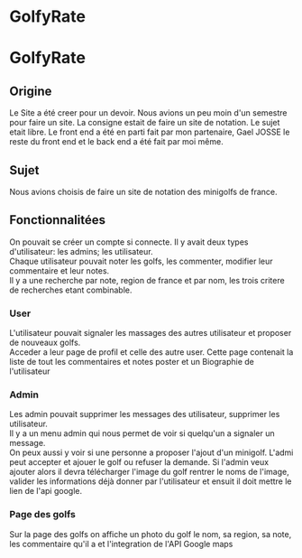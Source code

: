 # GolfyRate

GolfyRate
=========

Origine
-------

Le Site a été creer pour un devoir. Nous avions un peu moin d'un
semestre pour faire un site. La consigne estait de faire un site de
notation. Le sujet etait libre. Le front end a été en parti fait par mon
partenaire, Gael JOSSE le reste du front end et le back end a été fait
par moi même.

Sujet
-----

Nous avions choisis de faire un site de notation des minigolfs de
france.

Fonctionnalitées
----------------

On pouvait se créer un compte si connecte. Il y avait deux types
d'utilisateur: les admins; les utilisateur.\
Chaque utilisateur pouvait noter les golfs, les commenter, modifier leur
commentaire et leur notes.\
Il y a une recherche par note, region de france et par nom, les trois
critere de recherches etant combinable.

### User

L'utilisateur pouvait signaler les massages des autres utilisateur et
proposer de nouveaux golfs.\
Acceder a leur page de profil et celle des autre user. Cette page
contenait la liste de tout les commentaires et notes poster et un
Biographie de l'utilisateur

### Admin

Les admin pouvait supprimer les messages des utilisateur, supprimer les
utilisateur.\
Il y a un menu admin qui nous permet de voir si quelqu'un a signaler un
message.\
On peux aussi y voir si une personne a proposer l'ajout d'un minigolf.
L'admi peut accepter et ajouer le golf ou refuser la demande. Si l'admin
veux ajouter alors il devra télécharger l'image du golf rentrer le noms
de l'image, valider les informations déjà donner par l'utilisateur et
ensuit il doit mettre le lien de l'api google.

### Page des golfs

Sur la page des golfs on affiche un photo du golf le nom, sa region, sa
note, les commentaire qu'il a et l'integration de l'API Google maps
